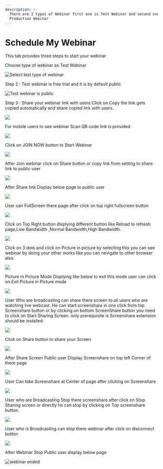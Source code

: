 ```yaml
---
description: >-
  There are 2 types of Webinar first one is Test Webinar and second one is
  Production Webinar
---
```


# Schedule My Webinar

This tab provides three steps to start your webinar

Choose type of webinar as Test Webinar

![Select test type of webinar](../.gitbook/assets/step-_webinar.PNG)

Step 2 : Test webinar is free trial and it is by default public

![Test webinar is public ](../.gitbook/assets/test_step_2.PNG)

Step 3 : Share your webinar link with users Click on Copy the link gets copied automatically and share copied link with users.

![](../.gitbook/assets/image%20%2834%29.png)

For mobile users to see webinar Scan QR code link is provided

![](../.gitbook/assets/image%20%28195%29.png)

Click on JOIN NOW button to Start Webinar

![](../.gitbook/assets/image%20%2870%29.png)

After Join webinar click on Share button or copy link from setting to share link to public user

![](../.gitbook/assets/image%20%28114%29.png)

After Share link Display below page to public user

![](../.gitbook/assets/image%20%2869%29.png)

User can FullScreen there page after click on top right fullscreen button

![](../.gitbook/assets/image%20%283%29.png)

  
Click on Top Right button displying different button like Reload to refresh page,Low Bandwidth ,Normal Bandwidth,High Bandwidth.

![](../.gitbook/assets/image%20%28151%29.png)

Click on  3 dots and click on Picture in picture by selecting this you can see webinar by doing your other works like you can nevigate to other browser also.

![](../.gitbook/assets/image%20%2880%29.png)

Picture in Picture Mode Displying like below to exit this mode user can click on Exit Picture in Picture mode

![](../.gitbook/assets/image%20%28146%29.png)

User Who are broadcasting can share there screen to all users who are watching live webcast. He can start screenshare in one click from top Screenshare button or by clicking on bottom ScreenShare button you need to click on Start Sharing Screen. only prerequisite is Screenshare extension should be installed.

![](../.gitbook/assets/image%20%28136%29.png)

Click on Share button to share your Screen

![](../.gitbook/assets/image%20%28101%29.png)

After Share Screen Public user Display Screenshare on top left Corner of there page 

![](../.gitbook/assets/image%20%2850%29.png)

User Can take Screenshare at Center of page after clicking on Screenshare 

![](../.gitbook/assets/image%20%2878%29.png)

User who are Broadcasting Stop there screenshare after click on Stop Sharing screen or directly he can stop by clicking on Top screenshare button.

![](../.gitbook/assets/image%20%282%29.png)

User who is Broadcasting can stop there webinar after click on disconnect button

![](../.gitbook/assets/image%20%2844%29.png)

After Webinar Stop Public user display below page

![webinar ended](../.gitbook/assets/image%20%28157%29.png)









